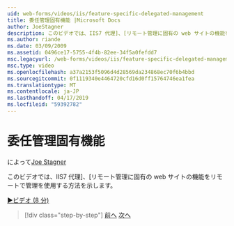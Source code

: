 ```yaml
---
uid: web-forms/videos/iis/feature-specific-delegated-management
title: 委任管理固有機能 |Microsoft Docs
author: JoeStagner
description: このビデオでは、IIS7 代理]、[リモート管理に固有の web サイトの機能をリモートで管理を使用する方法を示します。
ms.author: riande
ms.date: 03/09/2009
ms.assetid: 0496ce17-5755-4f4b-82ee-34f5a0fefdd7
msc.legacyurl: /web-forms/videos/iis/feature-specific-delegated-management
msc.type: video
ms.openlocfilehash: a37a2153f5096d4d28569da234868ec70f6b4bbd
ms.sourcegitcommit: 0f1119340e4464720cfd16d0ff15764746ea1fea
ms.translationtype: MT
ms.contentlocale: ja-JP
ms.lasthandoff: 04/17/2019
ms.locfileid: "59392782"
---
```

# <a name="feature-specific-delegated-management"></a>委任管理固有機能

によって[Joe Stagner](https://github.com/JoeStagner)

このビデオでは、IIS7 代理]、[リモート管理に固有の web サイトの機能をリモートで管理を使用する方法を示します。

[&#9654;ビデオ (8 分)](https://channel9.msdn.com/Blogs/ASP-NET-Site-Videos/feature-specific-delegated-management)

> [!div class="step-by-step"]
> [前へ](working-with-iis7-deligated-admin.md)
> [次へ](troubleshooting-production-aspnet-apps.md)

